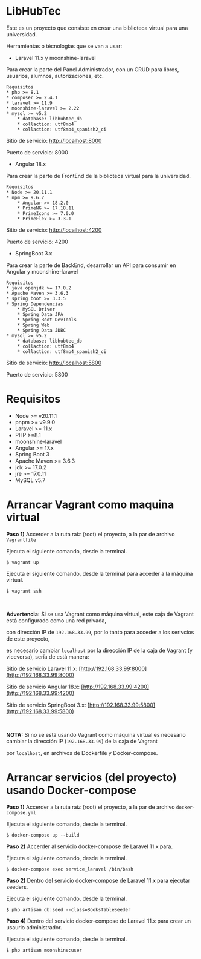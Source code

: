 # LibHubTec

Este es un proyecto que consiste en crear una biblioteca virtual para una universidad.

Herramientas o técnologias que se van a usar:

* Laravel 11.x y moonshine-laravel 

Para crear la parte del Panel Administrador, con un CRUD para libros, usuarios, alumnos, autorizaciones, etc. 

```plain
Requisitos
* php >= 8.1
* composer >= 2.4.1
* laravel >= 11.9
* moonshine-laravel >= 2.22
* mysql >= v5.2
    * database: libhubtec_db
    * collaction: utf8mb4  
    * collaction: utf8mb4_spanish2_ci
```

Sitio de servicio: [http://localhost:8000](http://localhost:8000)

Puerto de servicio: 8000

* Angular 18.x 

Para crear la parte de FrontEnd de la biblioteca virtual para la universidad.

```plain
Requisitos
* Node >= 20.11.1
* npm >= 9.6.2
    * Angular >= 18.2.0
    * PrimeNG >= 17.18.11
    * PrimeIcons >= 7.0.0
    * PrimeFlex >= 3.3.1
```

Sitio de servicio: [http://localhost:4200](http://localhost:4200)

Puerto de servicio: 4200

* SpringBoot 3.x

Para crear la parte de BackEnd, desarrollar un API para consumir en Angular y moonshine-laravel

```plain
Requisitos
* java openjdk >= 17.0.2
* Apache Maven >= 3.6.3
* spring boot >= 3.3.5
* Spring Dependencias
    * MySQL Driver
    * Spring Data JPA
    * Spring Boot DevTools
    * Spring Web
    * Spring Data JDBC
* mysql >= v5.2
    * database: libhubtec_db
    * collaction: utf8mb4  
    * collaction: utf8mb4_spanish2_ci
```

Sitio de servicio: [http://localhost:5800](http://localhost:5800)

Puerto de servicio: 5800

# Requisitos

* Node >= v20.11.1
* pnpm >= v9.9.0
* Laravel >= 11.x
* PHP >=8.1
* moonshine-laravel 
* Angular >= 17.x
* Spring Boot 3
* Apache Maven >= 3.6.3
* jdk >= 17.0.2
* jre >= 17.0.11
* MySQL v5.7

# Arrancar Vagrant como maquina virtual

**Paso 1)** Accerder a la ruta raíz (root) el proyecto, a la par de archivo `Vagrantfile`

Ejecuta el siguiente comando, desde la terminal.

```shell
$ vagrant up
```

Ejecuta el siguiente comando, desde la terminal para acceder a la máquina virtual.

```shell
$ vagrant ssh
```

<br>

**Advertencia:** Si se usa Vagrant como máquina virtual, este caja de Vagrant está configurado como una red privada, 

con dirección IP de `192.168.33.99`, por lo tanto para acceder a los serivcios de este proyecto, 

es necesario cambiar `localhost` por la dirección IP de la caja de Vagrant (y viceversa), sería de está manera:

Sitio de servicio Laravel 11.x: [http://192.168.33.99:8000](http://192.168.33.99:8000)

Sitio de servicio Angular 18.x: [http://192.168.33.99:4200](http://192.168.33.99:4200)

Sitio de servicio SpringBoot 3.x: [http://192.168.33.99:5800](http://192.168.33.99:5800)

<br>

**NOTA:** Si no se está usando Vagrant como máquina virtual es necesario cambiar la dirección IP (`192.168.33.99`) de la caja de Vagrant 

por `localhost`, en archivos de  Dockerfile y Docker-compose.  

# Arrancar servicios (del proyecto) usando Docker-compose

**Paso 1)** Accerder a la ruta raíz (root) el proyecto, a la par de archivo `docker-compose.yml`

Ejecuta el siguiente comando, desde la terminal.

```shell
$ docker-compose up --build
```

**Paso 2)** Accerder al servicio docker-compose de Laravel 11.x para.

Ejecuta el siguiente comando, desde la terminal.

```shell
$ docker-compose exec service_laravel /bin/bash
```

**Paso 2)** Dentro del servicio docker-compose de Laravel 11.x para ejecutar seeders.

Ejecuta el siguiente comando, desde la terminal.

```shell
$ php artisan db:seed --class=BooksTableSeeder
```

**Paso 4)** Dentro del servicio docker-compose de Laravel 11.x para crear un usaurio administrador.

Ejecuta el siguiente comando, desde la terminal.

```shell
$ php artisan moonshine:user
```
